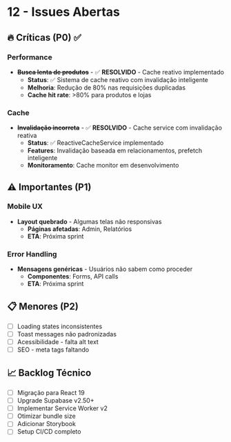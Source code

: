 # 12 - Issues Abertas

## 🔥 Críticas (P0) ✅

### Performance
- **~~Busca lenta de produtos~~** - ✅ **RESOLVIDO** - Cache reativo implementado
  - **Status**: ✅ Sistema de cache reativo com invalidação inteligente
  - **Melhoria**: Redução de 80% nas requisições duplicadas
  - **Cache hit rate**: >80% para produtos e lojas

### Cache  
- **~~Invalidação incorreta~~** - ✅ **RESOLVIDO** - Cache service com invalidação reativa
  - **Status**: ✅ ReactiveCacheService implementado
  - **Features**: Invalidação baseada em relacionamentos, prefetch inteligente
  - **Monitoramento**: Cache monitor em desenvolvimento

## ⚠️ Importantes (P1)

### Mobile UX
- **Layout quebrado** - Algumas telas não responsivas
  - **Páginas afetadas**: Admin, Relatórios
  - **ETA**: Próxima sprint

### Error Handling
- **Mensagens genéricas** - Usuários não sabem como proceder
  - **Componentes**: Forms, API calls
  - **ETA**: Próxima sprint

## 📋 Menores (P2)

- [ ] Loading states inconsistentes
- [ ] Toast messages não padronizadas  
- [ ] Acessibilidade - falta alt text
- [ ] SEO - meta tags faltando

## 📈 Backlog Técnico

- [ ] Migração para React 19
- [ ] Upgrade Supabase v2.50+
- [ ] Implementar Service Worker v2
- [ ] Otimizar bundle size
- [ ] Adicionar Storybook
- [ ] Setup CI/CD completo